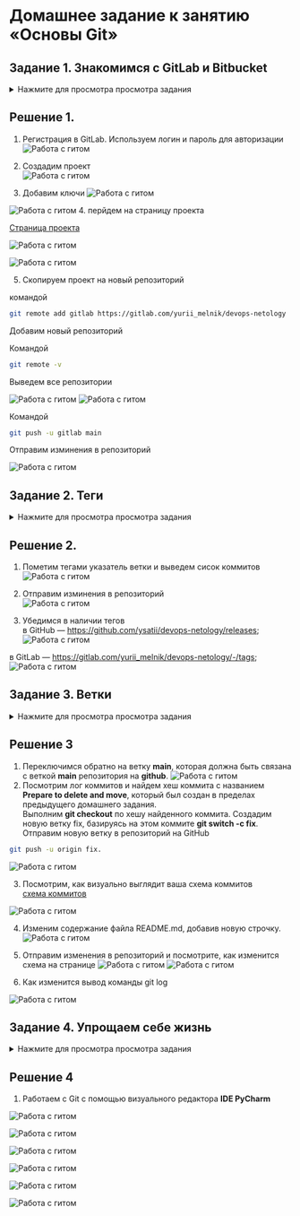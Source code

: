 # Домашнее задание к занятию «Основы Git»


## Задание 1. Знакомимся с GitLab и Bitbucket 
<details>
<summary>Нажмите для просмотра просмотра задания</summary>

Из-за сложности доступа к Bitbucket в работе достаточно использовать два репозитория: GitHub и GitLab.

Иногда при работе с Git-репозиториями надо настроить свой локальный репозиторий так, чтобы можно было 
отправлять и принимать изменения из нескольких удалённых репозиториев. 

Это может понадобиться при работе над проектом с открытым исходным кодом, если автор проекта не даёт права на запись в основной репозиторий.

Также некоторые распределённые команды используют такой принцип работы, когда каждый разработчик имеет свой репозиторий, а в основной репозиторий пушатся только конечные результаты 
работы над задачами. 

### GitLab

Создадим аккаунт в GitLab, если у вас его ещё нет:

1. GitLab. Для [регистрации](https://gitlab.com/users/sign_up)  можно использовать аккаунт Google, GitHub и другие. 
1. После регистрации или авторизации в GitLab создайте новый проект, нажав на ссылку `Create a projet`. 
Желательно назвать также, как и в GitHub — `devops-netology` и `visibility level`, выбрать `Public`.
1. Галочку `Initialize repository with a README` лучше не ставить, чтобы не пришлось разрешать конфликты.
1. Если вы зарегистрировались при помощи аккаунта в другой системе и не указали пароль, то увидите сообщение:
`You won't be able to pull or push project code via HTTPS until you set a password on your account`. 
Тогда перейдите [по ссылке](https://gitlab.com/profile/password/edit) из этого сообщения и задайте пароль. 
Если вы уже умеете пользоваться SSH-ключами, то воспользуйтесь этой возможностью (подробнее про SSH мы поговорим в следующем учебном блоке).
1. Перейдите на страницу созданного вами репозитория, URL будет примерно такой:
https://gitlab.com/YOUR_LOGIN/devops-netology. Изучите предлагаемые варианты для начала работы в репозитории в секции
`Command line instructions`. 
1. Запомните вывод команды `git remote -v`.
1. Из-за того, что это будет наш дополнительный репозиторий, ни один вариант из перечисленных в инструкции (на странице 
вновь созданного репозитория) нам не подходит. Поэтому добавляем этот репозиторий, как дополнительный `remote`, к созданному
репозиторию в рамках предыдущего домашнего задания:
`git remote add gitlab https://gitlab.com/YOUR_LOGIN/devops-netology.git`.
1. Отправьте изменения в новый удалённый репозиторий `git push -u gitlab main`.
1. Обратите внимание, как изменился результат работы команды `git remote -v`.

#### Как изменить видимость репозитория в  GitLab — сделать его публичным 

* На верхней панели выберите «Меню» -> «Проекты» и найдите свой проект.
* На левой боковой панели выберите «Настройки» -> «Основные».
* Разверните раздел «Видимость» -> «Функции проекта» -> «Разрешения».
* Измените видимость проекта на Public.
* Нажмите «Сохранить изменения».

### Bitbucket* (задание со звёздочкой) 

Это самостоятельное задание, его выполнение необязательно.
____

Теперь необходимо проделать всё то же самое с [Bitbucket](https://bitbucket.org/). 

1. Обратите внимание, что репозиторий должен быть публичным — отключите галочку `private repository` при создании репозитория.
1. На вопрос `Include a README?` отвечайте отказом. 
1. В отличии от GitHub и GitLab в Bitbucket репозиторий должен принадлежать проекту, поэтому во время создания репозитория 
надо создать и проект, который можно назвать, например, `netology`.
1. Аналогично GitLab на странице вновь созданного проекта выберите `https`, чтобы получить ссылку, и добавьте этот репозиторий, как 
`git remote add bitbucket ...`.
1. Обратите внимание, как изменился результат работы команды `git remote -v`.

Если всё проделано правильно, то результат команды `git remote -v` должен быть следующий:

```bash
$ git remote -v
bitbucket https://andreyborue@bitbucket.org/andreyborue/devops-netology.git (fetch)
bitbucket https://andreyborue@bitbucket.org/andreyborue/devops-netology.git (push)
gitlab	  https://gitlab.com/andrey.borue/devops-netology.git (fetch)
gitlab	  https://gitlab.com/andrey.borue/devops-netology.git (push)
origin	  https://github.com/andrey-borue/devops-netology.git (fetch)
origin	  https://github.com/andrey-borue/devops-netology.git (push)
```

Дополнительно можете добавить удалённые репозитории по `ssh`, тогда результат будет примерно такой:

```bash
git remote -v
bitbucket	git@bitbucket.org:andreyborue/devops-netology.git (fetch)
bitbucket	git@bitbucket.org:andreyborue/devops-netology.git (push)
bitbucket-https	https://andreyborue@bitbucket.org/andreyborue/devops-netology.git (fetch)
bitbucket-https	https://andreyborue@bitbucket.org/andreyborue/devops-netology.git (push)
gitlab	git@gitlab.com:andrey.borue/devops-netology.git (fetch)
gitlab	git@gitlab.com:andrey.borue/devops-netology.git (push)
gitlab-https	https://gitlab.com/andrey.borue/devops-netology.git (fetch)
gitlab-https	https://gitlab.com/andrey.borue/devops-netology.git (push)
origin	git@github.com:andrey-borue/devops-netology.git (fetch)
origin	git@github.com:andrey-borue/devops-netology.git (push)
origin-https	https://github.com/andrey-borue/devops-netology.git (fetch)
origin-https	https://github.com/andrey-borue/devops-netology.git (push)
```

Выполните push локальной ветки `main` в новые репозитории. 

Подсказка: `git push -u gitlab main`. На этом этапе история коммитов во всех трёх репозиториях должна совпадать. 
</details>

## Решение 1. 
1. Регистрация в  GitLab. Используем логин и пароль  для авторизации
 ![Работа с гитом](https://github.com/ysatii/hw_Git_Basics/blob/main/img/image1.jpg)  

 

2. Создадим проект  
 ![Работа с гитом](https://github.com/ysatii/hw_Git_Basics/blob/main/img/image1_1.jpg)
3. Добавим ключи 
 ![Работа с гитом](https://github.com/ysatii/hw_Git_Basics/blob/main/img/image1_2.jpg)

 ![Работа с гитом](https://github.com/ysatii/hw_Git_Basics/blob/main/img/image1_3.jpg)
4. перйдем на страницу проекта 

 [Страница проекта](https://gitlab.com/yurii_melnik/devops-netology )

 ![Работа с гитом](https://github.com/ysatii/hw_Git_Basics/blob/main/img/image1_4.jpg)

 ![Работа с гитом](https://github.com/ysatii/hw_Git_Basics/blob/main/img/image1_5.jpg)

5. Скопируем проект на новый репозиторий
 
 командой 
 ```sh
 git remote add gitlab https://gitlab.com/yurii_melnik/devops-netology
```
Добавим новый репозиторий  

Командой  
 ```sh
 git remote -v
```
Выведем все репозитории 



 ![Работа с гитом](https://github.com/ysatii/hw_Git_Basics/blob/main/img/image1_7.jpg)
 ![Работа с гитом](https://github.com/ysatii/hw_Git_Basics/blob/main/img/image1_8.jpg)

 Командой  
 ```sh
 git push -u gitlab main
```
Отправим изминения в репозиторий

 ![Работа с гитом](https://github.com/ysatii/hw_Git_Basics/blob/main/img/image1_6.jpg)


## Задание 2. Теги

<details>
<summary>Нажмите для просмотра просмотра задания</summary>
Представьте ситуацию, когда в коде была обнаружена ошибка — надо вернуться на предыдущую версию кода,
исправить её и выложить исправленный код в продакшн. Мы никуда не будем выкладывать код, но пометим некоторые коммиты тегами и создадим от них ветки. 

1. Создайте легковестный тег `v0.0` на HEAD-коммите и запуште его во все три добавленных на предыдущем этапе `upstream`.
1. Аналогично создайте аннотированный тег `v0.1`.
1. Перейдите на страницу просмотра тегов в GitHab (и в других репозиториях) и посмотрите, чем отличаются созданные теги. 
    * в GitHub — https://github.com/YOUR_ACCOUNT/devops-netology/releases;
    * в GitLab — https://gitlab.com/YOUR_ACCOUNT/devops-netology/-/tags;
    * в Bitbucket — список тегов расположен в выпадающем меню веток на отдельной вкладке. 

</details>

## Решение 2.
1. Пометим тегами указатель ветки и выведем сисок коммитов  
 ![Работа с гитом](https://github.com/ysatii/hw_Git_Basics/blob/main/img/image2.jpg)  

2. Отправим изминения в репозиторий  
 ![Работа с гитом](https://github.com/ysatii/hw_Git_Basics/blob/main/img/image2_1.jpg)

3. Убедимся в наличии тегов  
 в GitHub — https://github.com/ysatii/devops-netology/releases;  
 ![Работа с гитом](https://github.com/ysatii/hw_Git_Basics/blob/main/img/image2_2.jpg)
 
 в GitLab — https://gitlab.com/yurii_melnik/devops-netology/-/tags;
 ![Работа с гитом](https://github.com/ysatii/hw_Git_Basics/blob/main/img/image2_3.jpg)

## Задание 3. Ветки 
<details>
<summary>Нажмите для просмотра просмотра задания</summary>

Давайте посмотрим, как будет выглядеть история коммитов при создании веток. 

1. Переключитесь обратно на ветку `main`, которая должна быть связана с веткой `main` репозитория на `github`.
1. Посмотрите лог коммитов и найдите хеш коммита с названием `Prepare to delete and move`, который был создан в пределах предыдущего домашнего задания. 
1. Выполните `git checkout` по хешу найденного коммита. 
1. Создайте новую ветку `fix`, базируясь на этом коммите `git switch -c fix`.
1. Отправьте новую ветку в репозиторий на GitHub `git push -u origin fix`.
1. Посмотрите, как визуально выглядит ваша схема коммитов: https://github.com/YOUR_ACCOUNT/devops-netology/network. 
1. Теперь измените содержание файла `README.md`, добавив новую строчку.
1. Отправьте изменения в репозиторий и посмотрите, как изменится схема на странице https://github.com/YOUR_ACCOUNT/devops-netology/network 
и как изменится вывод команды `git log`.
</details>

## Решение 3
1. Переключимся обратно на ветку **main**, которая должна быть связана с веткой **main** репозитория на **github**. 
 ![Работа с гитом](https://github.com/ysatii/hw_Git_Basics/blob/main/img/image3.jpg)
2. Посмотрим лог коммитов и найдем хеш коммита с названием **Prepare to delete and move**, который был создан в пределах предыдущего домашнего задания.   
Выполним **git checkout** по хешу найденного коммита. Создадим новую ветку fix, базируясь на этом коммите **git switch -c fix**. 
Отправим новую ветку в репозиторий на GitHub 
```sh
git push -u origin fix. 
```
 ![Работа с гитом](https://github.com/ysatii/hw_Git_Basics/blob/main/img/image3_1.jpg)

3. Посмотрим, как визуально выглядит ваша схема коммитов  
 [схема коммитов](https://github.com/ysatii/devops-netology/network)

 ![Работа с гитом](https://github.com/ysatii/hw_Git_Basics/blob/main/img/image3_2.jpg)


4. Изменим содержание файла README.md, добавив новую строчку.
 ![Работа с гитом](https://github.com/ysatii/hw_Git_Basics/blob/main/img/image3_3.jpg)

5. Отправим изменения в репозиторий и посмотрите, как изменится схема на странице
 ![Работа с гитом](https://github.com/ysatii/hw_Git_Basics/blob/main/img/image3_4.jpg)
 ![Работа с гитом](https://github.com/ysatii/hw_Git_Basics/blob/main/img/image3_5.jpg)

6. Как изменится вывод команды git log

 ![Работа с гитом](https://github.com/ysatii/hw_Git_Basics/blob/main/img/image3_6.jpg)

## Задание 4. Упрощаем себе жизнь
<details>
<summary>Нажмите для просмотра просмотра задания</summary>

Попробуем поработь с Git при помощи визуального редактора. 

1. В используемой IDE PyCharm откройте визуальный редактор работы с Git, находящийся в меню View -> Tool Windows -> Git.
1. Измените какой-нибудь файл, и он сразу появится на вкладке `Local Changes`, отсюда можно выполнить коммит, нажав на кнопку внизу этого диалога. 
1. Элементы управления для работы с Git будут выглядеть примерно так:

   ![Работа с гитом](https://github.com/netology-code/sysadm-homeworks/blob/devsys10/02-git-02-base/img/ide-git-01.jpg)
   
1. Попробуйте выполнить пару коммитов, используя IDE. 

[По ссылке](https://www.jetbrains.com/help/pycharm/commit-and-push-changes.html) можно найти справочную информацию по визуальному интерфейсу. 

Если вверху экрана выбрать свою операционную систему, можно посмотреть горячие клавиши для работы с Git. 
Подробней о визуальном интерфейсе мы расскажем на одной из следующих лекций.

*В качестве результата работы по всем заданиям приложите ссылки на ваши репозитории в GitHub, GitLab и Bitbucket*.  
 
----

</details>

## Решение 4
1. Работаем с Git c помощью визуального редактора **IDE PyCharm**

 ![Работа с гитом](https://github.com/ysatii/hw_Git_Basics/blob/main/img/image4.jpg)

 ![Работа с гитом](https://github.com/ysatii/hw_Git_Basics/blob/main/img/image4_1.jpg)

 ![Работа с гитом](https://github.com/ysatii/hw_Git_Basics/blob/main/img/image4_2.jpg)

 ![Работа с гитом](https://github.com/ysatii/hw_Git_Basics/blob/main/img/image4_3.jpg)

 ![Работа с гитом](https://github.com/ysatii/hw_Git_Basics/blob/main/img/image4_4.jpg)

 ![Работа с гитом](https://github.com/ysatii/hw_Git_Basics/blob/main/img/image4_5.jpg)